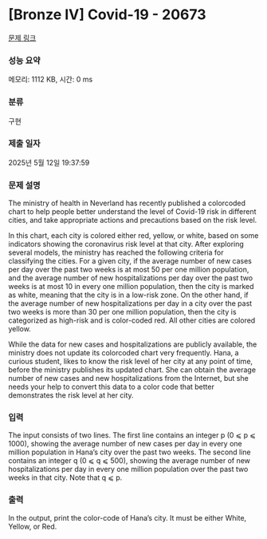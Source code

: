 # [Bronze IV] Covid-19 - 20673 

[문제 링크](https://www.acmicpc.net/problem/20673) 

### 성능 요약

메모리: 1112 KB, 시간: 0 ms

### 분류

구현

### 제출 일자

2025년 5월 12일 19:37:59

### 문제 설명

<p>The ministry of health in Neverland has recently published a colorcoded chart to help people better understand the level of Covid-19 risk in different cities, and take appropriate actions and precautions based on the risk level.</p>

<p>In this chart, each city is colored either red, yellow, or white, based on some indicators showing the coronavirus risk level at that city. After exploring several models, the ministry has reached the following criteria for classifying the cities. For a given city, if the average number of new cases per day over the past two weeks is at most 50 per one million population, and the average number of new hospitalizations per day over the past two weeks is at most 10 in every one million population, then the city is marked as white, meaning that the city is in a low-risk zone. On the other hand, if the average number of new hospitalizations per day in a city over the past two weeks is more than 30 per one million population, then the city is categorized as high-risk and is color-coded red. All other cities are colored yellow.</p>

<p>While the data for new cases and hospitalizations are publicly available, the ministry does not update its colorcoded chart very frequently. Hana, a curious student, likes to know the risk level of her city at any point of time, before the ministry publishes its updated chart. She can obtain the average number of new cases and new hospitalizations from the Internet, but she needs your help to convert this data to a color code that better demonstrates the risk level at her city.</p>

### 입력 

 <p>The input consists of two lines. The first line contains an integer p (0 ⩽ p ⩽ 1000), showing the average number of new cases per day in every one million population in Hana’s city over the past two weeks. The second line contains an integer q (0 ⩽ q ⩽ 500), showing the average number of new hospitalizations per day in every one million population over the past two weeks in that city. Note that q ⩽ p.</p>

### 출력 

 <p>In the output, print the color-code of Hana’s city. It must be either White, Yellow, or Red.</p>

